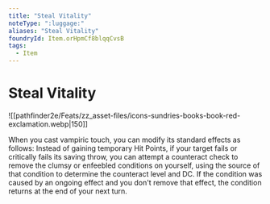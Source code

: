 ```yaml
---
title: "Steal Vitality"
noteType: ":luggage:"
aliases: "Steal Vitality"
foundryId: Item.orHpmCf8blqqCvsB
tags:
  - Item
---
```


# Steal Vitality
![[pathfinder2e/Feats/zz_asset-files/icons-sundries-books-book-red-exclamation.webp|150]]

When you cast vampiric touch, you can modify its standard effects as follows: Instead of gaining temporary Hit Points, if your target fails or critically fails its saving throw, you can attempt a counteract check to remove the clumsy or enfeebled conditions on yourself, using the source of that condition to determine the counteract level and DC. If the condition was caused by an ongoing effect and you don't remove that effect, the condition returns at the end of your next turn.
